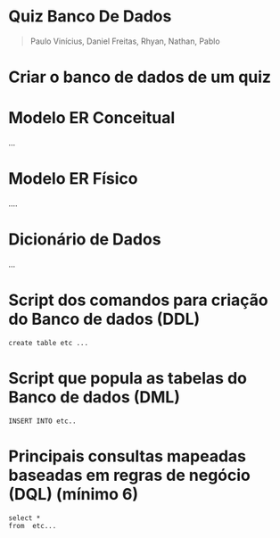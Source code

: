 # Quiz Banco De Dados
> Paulo Vinícius, Daniel Freitas, Rhyan, Nathan, Pablo

# Criar o banco de dados de um quiz 

# Modelo ER Conceitual
...
# Modelo ER Físico
....
# Dicionário de Dados
...
# Script dos comandos para criação do Banco de dados (DDL)
```
create table etc ...
```
# Script que popula as tabelas do Banco de dados (DML)
```
INSERT INTO etc.. 
```
# Principais consultas mapeadas baseadas em regras de negócio (DQL) (mínimo 6)
```
select *
from  etc...
```
